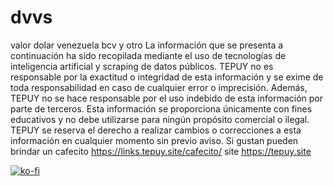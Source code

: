 # dvvs
valor dolar venezuela bcv y otro
La información que se presenta a continuación ha sido recopilada mediante el uso de tecnologías de inteligencia artificial y scraping de datos públicos. TEPUY no es responsable por la exactitud o integridad de esta información y se exime de toda responsabilidad en caso de cualquier error o imprecisión. Además, TEPUY no se hace responsable por el uso indebido de esta información por parte de terceros. Esta información se proporciona únicamente con fines educativos y no debe utilizarse para ningún propósito comercial o ilegal. TEPUY se reserva el derecho a realizar cambios o correcciones a esta información en cualquier momento sin previo aviso.
Si gustan pueden brindar un cafecito https://links.tepuy.site/cafecito/
site https://tepuy.site

[![ko-fi](https://ko-fi.com/img/githubbutton_sm.svg)](https://ko-fi.com/W7W02SIQV)
